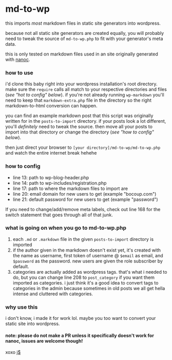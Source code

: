 md-to-wp
===

this imports *most* markdown files in static site generators into wordpress. 

because not all static site generators are created equally, you will probably need to tweak the source of `md-to-wp.php` to fit with your generator's meta data. 

this is only tested on markdown files used in an site originally generated with [nanoc](http://nanoc.ws/).

### how to use

i'd clone this baby right into your wordpress installation's root directory. make sure the `require` calls all match to your respective directories and files (*see "hot to config" below*). if you're not already running `wp-markdown` you'll need to keep that `markdown-extra.php` file in the directory so the right markdown-to-html conversion can happen.

you can find an example markdown post that this script was originally written for in the `posts-to-import` directory. if your posts look a lot different, you'll *definitely* need to tweak the source. then move all your posts to import into that directory *or* change the directory (*see "how to config" below*).

then just direct your browser to `[your directory]/md-to-wp/md-to-wp.php` and watch the entire internet break hehehe

### how to config

* line 13: path to wp-blog-header.php
* line 14: path to  wp-includes/registration.php
* line 17: path to where the markdown files to import are
* line 20: email domain for new users to get (example "bocoup.com")
* line 21: default password for new users to get (example "password")

If you need to change/add/remove meta labels, check out line 168 for the switch statement that goes through all of that junk.

### what is going on when you go to md-to-wp.php

1. each `.md` or `.markdown` file in the given `posts-to-import` directory is imported
2. if the author given in the markdown doesn't exist yet, it's created with the name as username, first token of username @ `$email` as email, and `$password` as the password.  new users are given the role subscriber by default.
3. categories are actually added as wordpress tags. that's what i needed to do, but you can change line 208 to `post_category` if you want them imported as categories. i just think it's a good idea to convert tags to categories in the admin because sometimes in old posts we all get hella intense and cluttered with categories.

### why use this

i don't know, i made it for work lol. maybe you too want to convert your static site into wordpress.

#### note: please do not make a PR unless it specifically doesn't work for nanoc, issues are welcome though!
 
xoxo [j$](http://jennmoney.biz)